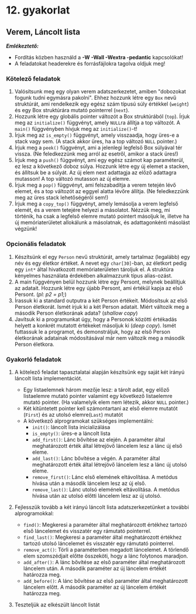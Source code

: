 # 12. gyakorlat

## Verem, Láncolt lista

***Emlékeztető:***
- Fordítás közben használd a **-W -Wall -Wextra -pedantic** kapcsolókat!
- A feladatokat headerekre és forrásfájlokra tagolva oldjuk meg!

### Kötelező feladatok

1. Valósítsunk meg egy olyan verem adatszerkezetet, amiben "dobozokat fogunk tudni egymásra pakolni". Ehhez hozzunk létre egy `Box` nevű struktúrát, ami rendelkezik egy egész szám típusú súly értékkel (`weight`) és egy Box struktúrára mutató pointerrel (`next`).
2. Hozzunk létre egy globális pointer változót a Box struktúrából (`top`). Írjuk meg az `initialize()` függvényt, amely `NULL`ra állítja a top változót. A `main()` függvényben hívjuk meg az `initialize()`-t!
3. Írjuk meg az `is_empty()` függvényt, amely visszaadja, hogy üres-e a stack vagy sem. (A stack akkor üres, ha a top változó `NULL` pointer.)
4. Írjuk meg a `peek()` függvényt, ami a jelenlegi legfelső Box súlyával tér vissza. (Ne feledkezzünk meg arról az esetről, amikor a stack üres!)
5. Írjuk meg a `push()` függvényt, ami egy egész számot kap paraméterül, ez lesz a következő doboz súlya. Hozzunk létre egy új elemet a stacken, és állítsuk be a súlyát. Az új elem next adattagja az előző adattagra mutasson! A top változó mutasson az új elemre.
6. Írjuk meg a `pop()` függvényt, ami felszabadítja a verem tetején lévő elemet, és a top változót az eggyel alatta lévőre állítja. (Ne feledkezzünk meg az üres stack lehetőségéről sem!)
7. Írjuk meg a `copy_top()` függvényt, amely lemásolja a verem legfelső elemét, és a verem tetejére helyezi a másolatot. Nézzük meg, mi történik, ha csak a legfelső elemre mutató pointert másoljuk le, illetve ha új memóriaterületet allokálunk a másolatnak, és adattagonkénti másolást végzünk!

### Opcionális feladatok

1. Készítsünk el egy `Person` nevű struktúrát, amely tartalmaz (legalább) egy név és egy életkor értéket. A nevet egy `char[30]`-ban, az életkort pedig egy `int*` által hivatkozott memóriaterületen tároljuk el. A struktúra kényelmes használata érdekében alkalmazzunk típus alias-ozást.
2. A main függvényen belül hozzunk létre egy Persont, melynek beállítjuk az adatait. Hozzunk létre egy újabb Persont, ami értékül kapja az első Persont. (*pl: p2 = p1;*)
3. Írassuk ki a standard outputra a két Person értékeit. Módosítsuk az első Person életkorát. Ismét írjuk ki a két Person adatait. Miért változik meg a második Person életkorának adata? (*shallow copy*)
4. Javítsuk ki a programunkat úgy, hogy a Personok közötti értékadás helyett a konkrét mutatott értékeket másoljuk ki (*deep copy*). Ismét futtassuk le a programot, és demonstráljuk, hogy az első Person életkorának adatainak módosításával már nem változik meg a második Person életkora.

### Gyakorló feladatok

1. A kötelező feladat tapasztalatai alapján készítsünk egy saját két irányú láncolt lista implementációt.
    - Egy listaelemnek három mezője lesz: a tárolt adat, egy előző listaelemre mutató pointer valamint egy következő listaelemre mutató pointer. (Ha valamelyik elem nem létezik, akkor `NULL` pointer.)
    - Két kitüntetett pointer kell számontartani az első elemre mutatót (`First`) és az utolsó elemre(`Last`) mutatót
    - A következő alprogramokat szükséges implementálni:
        - `init()`: láncolt lista inicializálása
        - `is_empty()`: üres-e a láncolt lista
        - `add_first()`: Lánc bővítése az elején. A paraméter által meghatározott érték által létrejövő láncelem lesz a lánc új első eleme.
        - `add_last()`: Lánc bővítése a végén. A paraméter által meghatározott érték által létrejövő láncelem lesz a lánc új utolsó eleme.
        - `remove_first()`: Lánc első elemének eltávolítása. A metódus hívása után a második láncelem lesz az új első.
        - `remove_last()`: Lánc utolsó elemének eltávolítása. A metódus hívása után az utolsó előtti láncelem lesz az új utolsó.

2. Fejlesszük tovább a két irányú láncolt lista adatszerkezetünket a további alprogramokkal:
    - `find()`: Megkeresi a paraméter által meghatározott értékhez tartozó első láncelemet és visszatér egy rámutató pointerrel.
    - `find_last()`: Megkeresi a paraméter által meghatározott értékhez tartozó utolsó láncelemet és visszatér egy rámutató pointerrel.
    - `remove_act()`: Törli a paraméterben megadott láncelemet. A törlendő elem szomszédjait előtte összeköti, hogy a lánc folytonos maradjon.
    - `add_after()`: A lánc bővítése az első paraméter által meghatározott láncelem után. A második paraméter az új láncelem értékét határozza meg.
    - `add_before()`: A lánc bővítése az első paraméter által meghatározott láncelem előtt. A második paraméter az új láncelem értékét határozza meg.

3. Teszteljük az elkészült láncolt listát